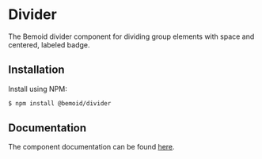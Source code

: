 # Divider

The Bemoid divider component for dividing group elements with space and centered, labeled badge.

## Installation

Install using NPM:

```bash
$ npm install @bemoid/divider
```

## Documentation

The component documentation can be found [here](//bemoid.org/docs/divider).